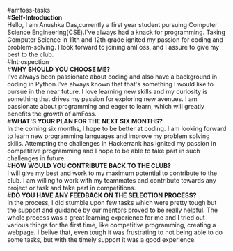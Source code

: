 #amfoss-tasks <br>
#**Self-Introduction** <br>
Hello, I am Anushka Das,currently a first year student pursuing Computer Science Engineering(CSE).I've always had a knack for programming. 
Taking Computer Science in 11th and 12th grade ignited my passion for coding and problem-solving. I look forward to joining amFoss, and I assure to give my best to the club. <br>
#Introspection <br>
#**WHY SHOULD YOU CHOOSE ME?** <br>
I've always been passionate about coding and also have a background in coding in Python.I've always known that that's something I would like to pursue in the near future. 
I love learning new skills and my curiosity is something that drives my passion for exploring new avenues. I am passionate about programming and eager to learn, which will greatly 
benefits the growth of amFoss. <br>
#**WHAT'S YOUR PLAN FOR THE NEXT SIX MONTHS?** <br>
In the coming six months, I hope to be better at coding. I am looking forward to learn new programming languages and improve my problem solving skills. Attempting the 
challenges in Hackerrank has ignited my passion in competitive programming and I hope to be able to take part in such challenges in future. <br>
#**HOW WOULD YOU CONTRIBUTE BACK TO THE CLUB?** <br>
I will give my best and work to my maximum potential to contribute to the club. I am willing to work with my teammates and contribute towards any project or task and 
take part in competitions. <br>
#**DO YOU HAVE ANY FEEDBACK ON THE SELECTION PROCESS?** <br>
In the process, I did stumble upon few tasks which were pretty tough but the support and guidance by our mentors proved to be really helpful. The whole process was a great 
learning experience for me and I tried out various things for the first time, like competitive programming, creating a webpage. I belive that, even tough it was frustrating 
to not being able to do some tasks, but with the timely support it was a good experience.
